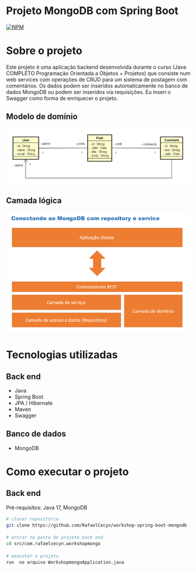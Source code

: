 # Projeto MongoDB com Spring Boot
[![NPM](https://img.shields.io/npm/l/react)](https://github.com/RafaelCecyn/workshop-spring-boot-mongodb/blob/main/LICENSE)

# Sobre o projeto
Este projeto é uma aplicação backend desenvolvida durante o curso (Java COMPLETO Programação Orientada a Objetos + Projetos) que consiste num web services com operações de CRUD para um sistema de postagem com comentários. Os dados podem ser inseridos automaticamente no banco de dados MongoDB ou podem ser inseridos via requisições. Eu inseri o Swagger como forma de enriquecer o projeto.

## Modelo de domínio
![Modelo Conceitual](https://github.com/RafaelCecyn/workshop-spring-boot-mongodb/blob/main/assets/Modelo_de_Dominio.png)

## Camada lógica
![Modelo Conceitual](https://github.com/RafaelCecyn/workshop-spring-boot-mongodb/blob/main/assets/Modelo_Logico.png)


# Tecnologias utilizadas
## Back end
- Java
- Spring Boot
- JPA / Hibernate
- Maven
- Swagger

## Banco de dados
- MongoDB

# Como executar o projeto

## Back end
Pré-requisitos: Java 17, MongoDB

```bash
# clonar repositório
git clone https://github.com/RafaelCecyn/workshop-spring-boot-mongodb

# entrar na pasta do projeto back end
cd src/com.rafaelcecyn.workshopmongo

# executar o projeto
run  no arquivo WorkshopmongoApplication.java
```
